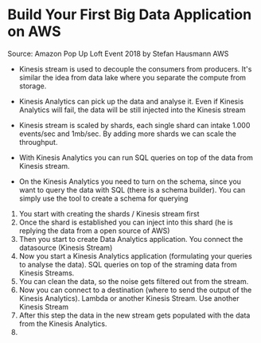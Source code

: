 # Build Your First Big Data Application on AWS

Source: Amazon Pop Up Loft Event 2018 by Stefan Hausmann AWS

* Kinesis stream is used to decouple the consumers from producers. It's similar the idea from data lake where you separate the compute from storage.

* Kinesis Analytics can pick up the data and analyse it. Even if Kinesis Analytics will fail, the data will be still injected into the Kinesis stream

* Kinesis stream is scaled by shards, each single shard can intake 1.000 events/sec and 1mb/sec. By adding more shards we can scale the throughput.

* With Kinesis Analytics you can run SQL queries on top of the data from Kinesis stream.

* On the Kinesis Analytics you need to turn on the schema, since you want to query the data with SQL (there is a schema builder). You can simply use the tool to create a schema for querying

1) You start with creating the shards / Kinesis stream first
2) Once the shard is established you can inject into this shard (he is replying the data from a open source of AWS)
3) Then you start to create Data Analytics application. You connect the datasource (Kinesis Stream)
4) Now you start a Kinesis Analytics application (formulating your queries to analyse the data). SQL queries on top of the straming data from Kinesis Streams.
5) You can clean the data, so the noise gets filtered out from the stream.
6) Now you can connect to a destination (where to send the output of the Kinesis Analytics).  Lambda or another Kinesis Stream. Use another Kinesis Stream
7) After this step the data in the new stream gets populated with the data from the Kinesis Analytics.
8) 
